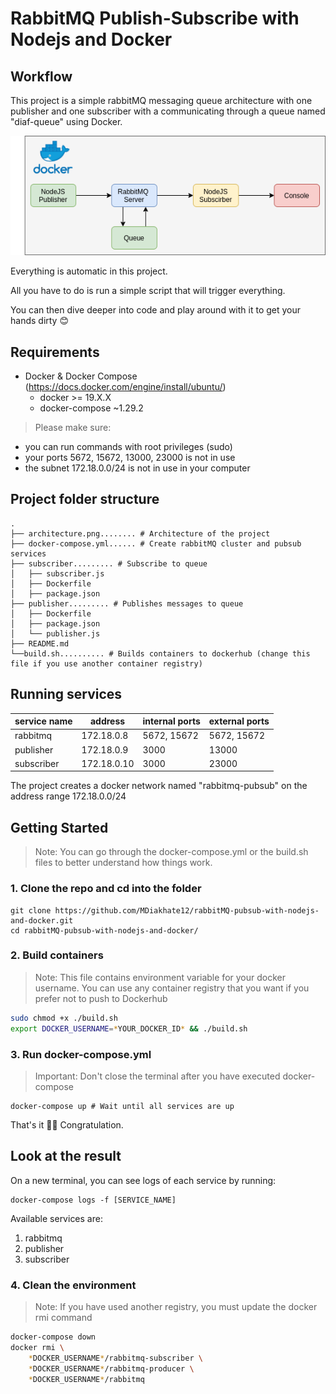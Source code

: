 # RabbitMQ Publish-Subscribe with Nodejs and Docker

## Workflow

This project is a simple rabbitMQ messaging queue architecture with one publisher and one subscriber with a communicating through a queue named "diaf-queue" using Docker.


<img src="architecture.png" />

Everything is automatic in this project.

All you have to do is run a simple script that will trigger everything.

You can then dive deeper into code and play around with it to get your hands dirty 😊

## Requirements

*   Docker & Docker Compose (https://docs.docker.com/engine/install/ubuntu/)
    *   docker >= 19.X.X 
    *   docker-compose ~1.29.2

> Please make sure:
*   you can run commands with root privileges (sudo)
*   your ports 5672, 15672, 13000, 23000  is not in use
*   the subnet 172.18.0.0/24 is not in use in your computer

## Project folder structure

```
.
├── architecture.png........ # Architecture of the project
├── docker-compose.yml...... # Create rabbitMQ cluster and pubsub services
├── subscriber......... # Subscribe to queue
│   ├── subscriber.js
│   ├── Dockerfile
│   ├── package.json
├── publisher......... # Publishes messages to queue
│   ├── Dockerfile
│   ├── package.json
│   └── publisher.js
├── README.md
└──build.sh.......... # Builds containers to dockerhub (change this file if you use another container registry)
```

## Running services

| service name | address     | internal ports | external ports |
|--------------|-------------|----------------|----------------|
| rabbitmq     | 172.18.0.8  | 5672, 15672    | 5672, 15672    |
| publisher    | 172.18.0.9  | 3000           | 13000          |
| subscriber   | 172.18.0.10 | 3000           | 23000          |

The project creates a docker network named "rabbitmq-pubsub" on the address range 172.18.0.0/24

## Getting Started

> Note: You can go through the docker-compose.yml or the build.sh files to better understand how things work. 

### 1. Clone the repo and cd into the folder

```
git clone https://github.com/MDiakhate12/rabbitMQ-pubsub-with-nodejs-and-docker.git
cd rabbitMQ-pubsub-with-nodejs-and-docker/
```

### 2. Build containers
> Note: This file contains environment variable for your docker username. You can use any container registry that you want if you prefer not to push to Dockerhub
```bash
sudo chmod +x ./build.sh
export DOCKER_USERNAME=*YOUR_DOCKER_ID* && ./build.sh
```

### 3. Run docker-compose.yml

> Important: Don't close the terminal after you have executed docker-compose <br>

```
docker-compose up # Wait until all services are up
```

That's it 🎉🎉 Congratulation.

## Look at the result

On a new terminal, you can see logs of each service by running:

```
docker-compose logs -f [SERVICE_NAME]
```

Available services are:
1.  rabbitmq
2.  publisher
3.  subscriber

### 4. Clean the environment
> Note: If you have used another registry, you must update the docker rmi command
```bash
docker-compose down
docker rmi \
    *DOCKER_USERNAME*/rabbitmq-subscriber \
    *DOCKER_USERNAME*/rabbitmq-producer \
    *DOCKER_USERNAME*/rabbitmq
```